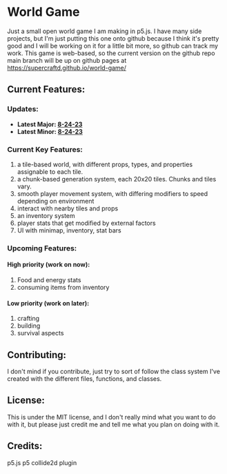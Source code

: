 # World Game
Just a small open world game I am making in p5.js. I have many side projects, but I'm just putting this one onto github because I think it's pretty good and I will be working on it for a little bit more, so github can track my work. This game is web-based, so the current version on the github repo main branch will be up on github pages at https://supercraftd.github.io/world-game/


## Current Features:

### Updates:
* **Latest Major: [8-24-23](updates/8-24-23.md)**
* **Latest Minor: [8-24-23](updates/8-24-23-iii.md)**

### Current Key Features:
1. a tile-based world, with different props, types, and properties assignable to each tile.
2. a chunk-based generation system, each 20x20 tiles. Chunks and tiles vary.
3. smooth player movement system, with differing modifiers to speed depending on environment
4. interact with nearby tiles and props
5. an inventory system
6. player stats that get modified by external factors
7. UI with minimap, inventory, stat bars

### Upcoming Features:
#### High priority (work on now):
1. Food and energy stats
2. consuming items from inventory
#### Low priority (work on later):
1. crafting
2. building
3. survival aspects

## Contributing:
I don't mind if you contribute, just try to sort of follow the class system I've created with the different files, functions, and classes.

## License:
This is under the MIT license, and I don't really mind what you want to do with it, but please just credit me and tell me what you plan on doing with it.

## Credits:
p5.js
p5 collide2d plugin